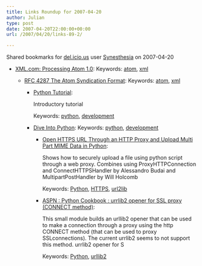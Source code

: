 ```yaml
---
title: Links Roundup for 2007-04-20
author: Julian
type: post
date: 2007-04-20T22:00:00+00:00
url: /2007/04/20/links-89-2/

---
```

Shared bookmarks for [del.icio.us][1] user  [Synesthesia][2] on 2007-04-20

  * [XML.com: Processing Atom 1.0][3]: 
    Keywords: [atom][4], [xml][5]</li> 
    
      * [RFC 4287 The Atom Syndication Format][6]: 
        Keywords: [atom][4], [xml][5]</li> 
        
          * [Python Tutorial][7]:
  
            Introductory tutorial
  
            Keywords: [python][8], [development][9]
          * [Dive Into Python][10]: 
            Keywords: [python][8], [development][9]</li> 
            
              * [Open HTTPS URL Through an HTTP Proxy and Upload Multi Part MIME Data in Python][11]:
  
                Shows how to securely upload a file using python script through a web proxy. Combines using ProxyHTTPConnection and ConnectHTTPSHandler by Alessandro Budai and MultipartPostHandler by Will Holcomb
  
                Keywords: [Python][12], [HTTPS][13], [url2lib][14]
              * [ASPN : Python Cookbook : urrlib2 opener for SSL proxy (CONNECT method)][15]:
  
                This small module builds an urllib2 opener that can be used to make a connection through a proxy using the http CONNECT method (that can be used to proxy SSLconnections). The current urrlib2 seems to not support this method. urrlib2 opener for S
  
                Keywords: [Python][12], [urllib2][16]</ul>

 [1]: http://del.icio.us/
 [2]: http://del.icio.us/synesthesia
 [3]: http://www.xml.com/pub/a/2005/09/14/processing-atom-in-python.html?page=1 "http://www.xml.com/pub/a/2005/09/14/processing-atom-in-python.html?page=1"
 [4]: http://del.icio.us/synesthesia/atom
 [5]: http://del.icio.us/synesthesia/xml
 [6]: http://tools.ietf.org/html/rfc4287 "http://tools.ietf.org/html/rfc4287"
 [7]: http://docs.python.org/tut "http://docs.python.org/tut"
 [8]: http://del.icio.us/synesthesia/python
 [9]: http://del.icio.us/synesthesia/development
 [10]: http://www.faqs.org/docs/diveintopython/toc.html "http://www.faqs.org/docs/diveintopython/toc.html"
 [11]: http://www.hackorama.com/python/upload.shtml "http://www.hackorama.com/python/upload.shtml"
 [12]: http://del.icio.us/synesthesia/Python
 [13]: http://del.icio.us/synesthesia/HTTPS
 [14]: http://del.icio.us/synesthesia/url2lib
 [15]: http://aspn.activestate.com/ASPN/Cookbook/Python/Recipe/456195 "http://aspn.activestate.com/ASPN/Cookbook/Python/Recipe/456195"
 [16]: http://del.icio.us/synesthesia/urllib2